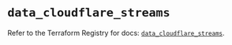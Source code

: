 # `data_cloudflare_streams`

Refer to the Terraform Registry for docs: [`data_cloudflare_streams`](https://registry.terraform.io/providers/cloudflare/cloudflare/5.9.0/docs/data-sources/streams).
